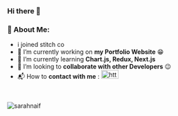 ### Hi there 👋

<h3 align="left">🧐 About Me:</h3>

- i joined stitch co
- 🔭 I’m currently working on **my Portfolio Website** 😁
- 🌱 I’m currently learning **Chart.js, Redux, Next.js**
- 👯 I’m looking to **collaborate with other Developers** 😉
- 📬 How to **contact with me** : <a href="https://linkedin.com/in/sarah-althowebi/" target="blank"><img align="" src="https://raw.githubusercontent.com/rahuldkjain/github-profile-readme-generator/master/src/images/icons/Social/linked-in-alt.svg" alt="https://www.linkedin.com/in/sarah-althowebi/" height="20" width="40" /></a>

</br>
<p align="left"> <img src="https://komarev.com/ghpvc/?username=sarahnaif&label=Profile%20views&color=0e75b6&style=flat" alt="sarahnaif" /> </p>

